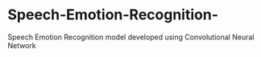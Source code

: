 # Speech-Emotion-Recognition-

Speech Emotion Recognition model developed using Convolutional Neural Network

